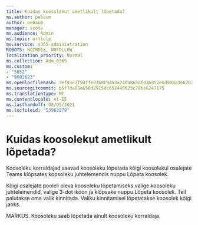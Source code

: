 ```yaml
---
title: Kuidas koosolekut ametlikult lõpetada?
ms.author: pebaum
author: pebaum
manager: scotv
ms.audience: Admin
ms.topic: article
ms.service: o365-administration
ROBOTS: NOINDEX, NOFOLLOW
localization_priority: Normal
ms.collection: Adm_O365
ms.custom:
- "5852"
- "9002623"
ms.openlocfilehash: 3ef93e2f94ffe0768c9da3a740a865dfd36952e6d908a36670275297aed39913
ms.sourcegitcommit: b5f7da89a650d2915dc652449623c78be6247175
ms.translationtype: MT
ms.contentlocale: et-EE
ms.lasthandoff: 08/05/2021
ms.locfileid: "53963279"
---
```

# <a name="how-to-formally-end-a-meeting"></a>Kuidas koosolekut ametlikult lõpetada?

Koosoleku korraldajad saavad koosoleku lõpetada kõigi koosolekul osalejate Teams  klõpsates koosoleku juhtelemendis nuppu Lõpeta koosolek.  

Kõigi osalejate pooleli oleva koosoleku lõpetamiseks valige koosoleku juhtelemendid, valige 3-dot ikoon ja klõpsake nuppu Lõpeta koosolek. Teil palutakse oma valik kinnitada. Valiku kinnitamisel lõpetatakse koosolek kõigi jaoks.

MÄRKUS. Koosoleku saab lõpetada ainult koosoleku korraldaja.